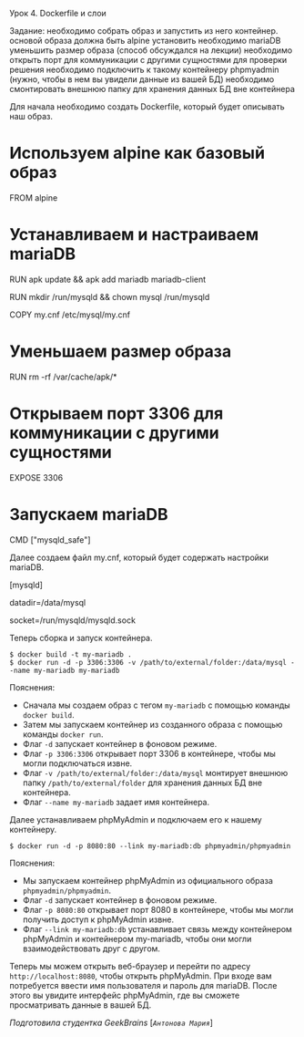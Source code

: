 Урок 4. Dockerfile и слои

Задание: необходимо собрать образ и запустить из него контейнер.
основой образа должна быть alpine
установить необходимо mariaDB
уменьшить размер образа (способ обсуждался на лекции)
необходимо открыть порт для коммуникации с другими сущностями
для проверки решения необходимо подключить к такому контейнеру phpmyadmin 
(нужно, чтобы в нем вы увидели данные из вашей БД)
необходимо смонтировать внешнюю папку для хранения данных БД вне контейнера

Для начала необходимо создать Dockerfile, который будет описывать наш образ.

# Используем alpine как базовый образ

FROM alpine

# Устанавливаем и настраиваем mariaDB

RUN apk update && apk add mariadb mariadb-client

RUN mkdir /run/mysqld && chown mysql /run/mysqld

COPY my.cnf /etc/mysql/my.cnf

# Уменьшаем размер образа

RUN rm -rf /var/cache/apk/*

# Открываем порт 3306 для коммуникации с другими сущностями

EXPOSE 3306

# Запускаем mariaDB

CMD ["mysqld_safe"]

Далее создаем файл my.cnf, который будет содержать настройки mariaDB.

[mysqld]

datadir=/data/mysql

socket=/run/mysqld/mysqld.sock

Теперь сборка и запуск контейнера.

```
$ docker build -t my-mariadb .
$ docker run -d -p 3306:3306 -v /path/to/external/folder:/data/mysql --name my-mariadb my-mariadb
```

Пояснения:

- Сначала мы создаем образ с тегом `my-mariadb` с помощью команды `docker build`.
- Затем мы запускаем контейнер из созданного образа с помощью команды `docker run`.
- Флаг `-d` запускает контейнер в фоновом режиме.
- Флаг `-p 3306:3306` открывает порт 3306 в контейнере, чтобы мы могли подключаться извне.
- Флаг `-v /path/to/external/folder:/data/mysql` монтирует внешнюю папку `/path/to/external/folder`
 для хранения данных БД вне контейнера.
- Флаг `--name my-mariadb` задает имя контейнера.

Далее устанавливаем phpMyAdmin и подключаем его к нашему контейнеру.

```
$ docker run -d -p 8080:80 --link my-mariadb:db phpmyadmin/phpmyadmin
```

Пояснения:

- Мы запускаем контейнер phpMyAdmin из официального образа `phpmyadmin/phpmyadmin`.
- Флаг `-d` запускает контейнер в фоновом режиме.
- Флаг `-p 8080:80` открывает порт 8080 в контейнере, чтобы мы могли получить доступ к phpMyAdmin извне.
- Флаг `--link my-mariadb:db` устанавливает связь между контейнером phpMyAdmin и контейнером my-mariadb,
 чтобы они могли взаимодействовать друг с другом.

Теперь мы можем открыть веб-браузер и перейти по адресу `http://localhost:8080`,
 чтобы открыть phpMyAdmin. При входе вам потребуется ввести имя пользователя и пароль для mariaDB.
  После этого вы увидите интерфейс phpMyAdmin, где вы сможете просматривать данные в вашей БД.

  *Подготовила студентка GeekBrains* [*`Антонова Мария`*]
